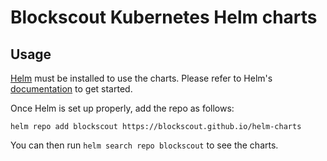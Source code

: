 # Blockscout Kubernetes Helm charts

## Usage

[Helm](https://helm.sh) must be installed to use the charts.
Please refer to Helm's [documentation](https://helm.sh/docs/) to get started.

Once Helm is set up properly, add the repo as follows:

```console
helm repo add blockscout https://blockscout.github.io/helm-charts
```

You can then run `helm search repo blockscout` to see the charts.